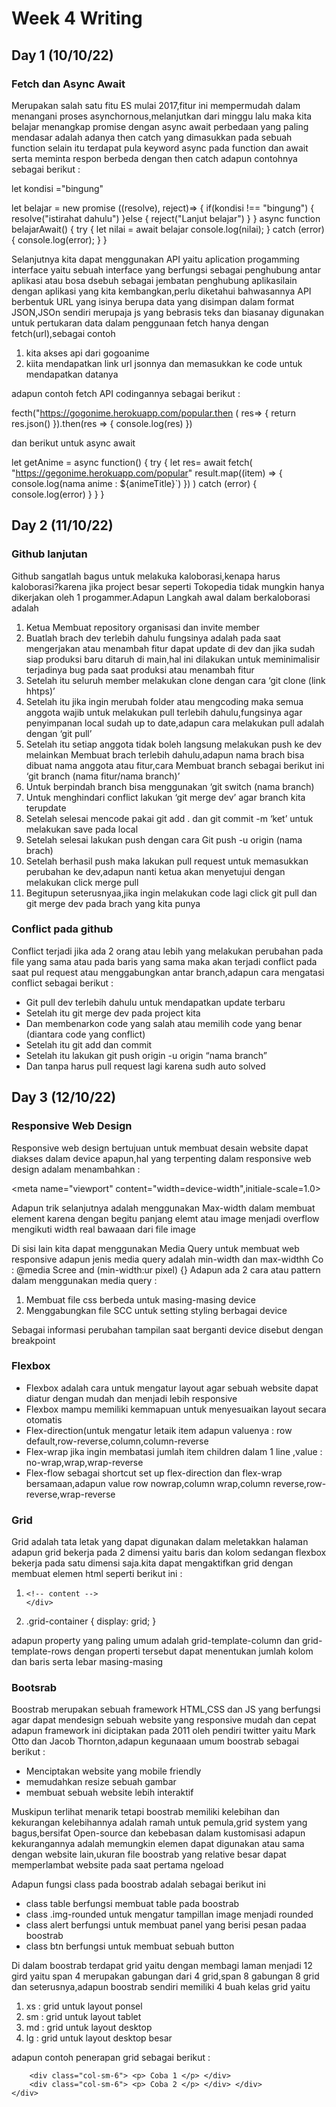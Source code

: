 # Week 4 Writing

## Day 1 (10/10/22)

### Fetch dan Async Await

Merupakan salah satu fitu ES mulai 2017,fitur ini mempermudah dalam menangani proses asynchornous,melanjutkan dari minggu lalu maka kita belajar menangkap promise dengan async await perbedaan yang paling mendasar adalah adanya then catch yang dimasukkan pada sebuah function selain itu terdapat pula keyword async pada function dan await serta meminta respon berbeda dengan then catch adapun contohnya sebagai berikut :

let kondisi ="bingung"

let belajar = new promise ((resolve), reject)=> {
if(kondisi !== "bingung") {
resolve("istirahat dahulu")
}else {
reject("Lanjut belajar")
}
}
async function belajarAwait() {
try {
let nilai = await belajar
console.log(nilai);
}
catch (error) {
console.log(error);
}
}

Selanjutnya kita dapat menggunakan API yaitu aplication progamming interface yaitu sebuah interface yang berfungsi sebagai penghubung antar aplikasi atau bosa dsebuh sebagai jembatan penghubung aplikasilain dengan aplikasi yang kita kembangkan,perlu diketahui bahwasannya API berbentuk URL yang isinya berupa data yang disimpan dalam format JSON,JSOn sendiri merupaja js yang bebrasis teks dan biasanay digunakan untuk pertukaran data dalam penggunaan fetch hanya dengan fetch(url),sebagai contoh

1. kita akses api dari gogoanime
2. kiita mendapatkan link url jsonnya dan memasukkan ke code untuk mendapatkan datanya

adapun contoh fetch API codingannya sebagai berikut :

fecth("https://gogonime.herokuapp.com/popular.then ( res=> {
return res.json()
}).then(res => {
console.log(res)
})

dan berikut untuk async await

let getAnime = async function() {
try {
let res= await fetch(
"https://gegonime.herokuapp.com/popular"
result.map((item) => {
console.log(nama anime : ${animeTitle}`)
})
) catch (error) {
console.log(error)
}
}
}

## Day 2 (11/10/22)

### Github lanjutan

Github sangatlah bagus untuk melakuka kaloborasi,kenapa harus kaloborasi?karena jika project besar seperti Tokopedia tidak mungkin hanya dikerjakan oleh 1 progammer.Adapun Langkah awal dalam berkaloborasi adalah

1. Ketua Membuat repository organisasi dan invite member
2. Buatlah brach dev terlebih dahulu fungsinya adalah pada saat mengerjakan atau menambah fitur dapat update di dev dan jika sudah siap produksi baru ditaruh di main,hal ini dilakukan untuk meminimalisir terjadinya bug pada saat produksi atau menambah fitur
3. Setelah itu seluruh member melakukan clone dengan cara ‘git clone (link hhtps)’
4. Setelah itu jika ingin merubah folder atau mengcoding maka semua anggota wajib untuk melakukan pull terlebih dahulu,fungsinya agar penyimpanan local sudah up to date,adapun cara melakukan pull adalah dengan ‘git pull’
5. Setelah itu setiap anggota tidak boleh langsung melakukan push ke dev melainkan Membuat brach terlebih dahulu,adapun nama brach bisa dibuat nama anggota atau fitur,cara Membuat branch sebagai berikut ini ‘git branch (nama fitur/nama branch)’
6. Untuk berpindah branch bisa menggunakan ‘git switch (nama branch)
7. Untuk menghindari conflict lakukan ‘git merge dev’ agar branch kita terupdate
8. Setelah selesai mencode pakai git add . dan git commit -m ‘ket’ untuk melakukan save pada local
9. Setelah selesai lakukan push dengan cara Git push -u origin (nama brach)
10. Setelah berhasil push maka lakukan pull request untuk memasukkan perubahan ke dev,adapun nanti ketua akan menyetujui dengan melakukan click merge pull
11. Begitupun seterusnyaa,jika ingin melakukan code lagi click git pull dan git merge dev pada brach yang kita punya

### Conflict pada github

Conflict terjadi jika ada 2 orang atau lebih yang melakukan perubahan pada file yang sama atau pada baris yang sama maka akan terjadi conflict pada saat pul request atau menggabungkan antar branch,adapun cara mengatasi conflict sebagai berikut :

- Git pull dev terlebih dahulu untuk mendapatkan update terbaru
- Setelah itu git merge dev pada project kita
- Dan membenarkon code yang salah atau memilih code yang benar (diantara code yang conflict)
- Setelah itu git add dan commit
- Setelah itu lakukan git push origin -u origin “nama branch”
- Dan tanpa harus pull request lagi karena sudh auto solved

## Day 3 (12/10/22)

### Responsive Web Design

Responsive web design bertujuan untuk membuat desain website dapat diakses dalam device apapun,hal yang terpenting dalam responsive web design adalam menambahkan :

<meta name="viewport" content="width=device-width",initiale-scale=1.0>

Adapun trik selanjutnya adalah menggunakan Max-width dalam membuat element karena dengan begitu panjang elemt atau image menjadi overflow mengikuti width real bawaaan dari file image

Di sisi lain kita dapat menggunakan Media Query untuk membuat web responsive adapun jenis media query adalah min-width dan max-widthh Co :
@media Scree and (min-width:ur pixel) {}
Adapun ada 2 cara atau pattern dalam menggunakan media query :

1. Membuat file css berbeda untuk masing-masing device
2. Menggabungkan file SCC untuk setting styling berbagai device

Sebagai informasi perubahan tampilan saat berganti device disebut dengan breakpoint

### Flexbox

- Flexbox adalah cara untuk mengatur layout agar sebuah website dapat diatur dengan mudah dan menjadi lebih responsive
- Flexbox mampu memiliki kemmapuan untuk menyesuaikan layout secara otomatis
- Flex-direction(untuk mengatur letaik item adapun valuenya : row default,row-reverse,column,column-reverse
- Flex-wrap jika ingin membatasi jumlah item children dalam 1 line ,value : no-wrap,wrap,wrap-reverse
- Flex-flow sebagai shortcut set up flex-direction dan flex-wrap bersamaan,adapun value row nowrap,column wrap,column reverse,row-reverse,wrap-reverse

### Grid

Grid adalah tata letak yang dapat digunakan dalam meletakkan halaman adapun grid bekerja pada 2 dimensi yaitu baris dan kolom sedangan flexbox bekerja pada satu dimensi saja.kita dapat mengaktifkan grid dengan membuat elemen html seperti berikut ini :

1.  > <div class="grid-container">
        <!-- content -->
        </div>
2.  .grid-container {
    display: grid;
    }

adapun property yang paling umum adalah grid-template-column dan grid-template-rows dengan properti tersebut dapat menentukan jumlah kolom dan baris serta lebar masing-masing

### Bootsrab

Boostrab merupakan sebuah framework HTML,CSS dan JS yang berfungsi agar dapat mendesign sebuah website yang responsive mudah dan cepat adapun framework ini diciptakan pada 2011 oleh pendiri twitter yaitu Mark Otto dan Jacob Thornton,adapun kegunaaan umum boostrab sebagai berikut :

- Menciptakan website yang mobile friendly
- memudahkan resize sebuah gambar
- membuat sebuah website lebih interaktif

Muskipun terlihat menarik tetapi boostrab memiliki kelebihan dan kekurangan kelebihannya adalah ramah untuk pemula,grid system yang bagus,bersifat Open-source dan kebebasan dalam kustomisasi adapun kekurangannya adalah memungkin elemen dapat digunakan atau sama dengan website lain,ukuran file boostrab yang relative besar dapat memperlambat website pada saat pertama ngeload

Adapun fungsi class pada boostrab adalah sebagai berikut ini

- class table berfungsi membuat table pada boostrab
- class .img-rounded untuk mengatur tampillan image menjadi rounded
- class alert berfungsi untuk membuat panel yang berisi pesan padaa boostrab
- class btn berfungsi untuk membuat sebuah button

Di dalam boostrab terdapat grid yaitu dengan membagi laman menjadi 12 gird yaitu span 4 merupakan gabungan dari 4 grid,span 8 gabungan 8 grid dan seterusnya,adapun boostrab sendiri memiliki 4 buah kelas grid yaitu

1. xs : grid untuk layout ponsel
2. sm : grid untuk layout tablet
3. md : grid untuk layout desktop
4. lg : grid untuk layout desktop besar

adapun contoh penerapan grid sebagai berikut :

>   <div class="row">

        <div class="col-sm-6"> <p> Coba 1 </p> </div>
        <div class="col-sm-6"> <p> Coba 2 </p> </div> </div>
    </div>
